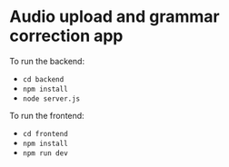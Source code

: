 # Audio upload and grammar correction app

To run the backend:

- `cd backend`
- `npm install`
- `node server.js`

To run the frontend:

- `cd frontend`
- `npm install`
- `npm run dev`
